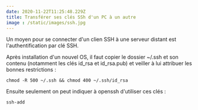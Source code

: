 ```yaml
---
date: 2020-11-22T11:25:48.229Z
title: Transférer ses clés SSh d'un PC à un autre
image : /static/images/ssh.jpg
---
```

Un moyen pour se connecter d'un clien SSH à une serveur distant est l'authentification par clé SSH.

Après installation d'un nouvel OS, il faut copier le dossier ~/.ssh et son contenu (notamment les clés id_rsa et id_rsa.pub) et veiller à lui attribuer les bonnes restrictions :

`chmod -R 500 ~/.ssh && chmod 400 ~/.ssh/id_rsa`

Ensuite seulement on peut indiquer à openssh d'utiliser ces clés : 

`ssh-add`

